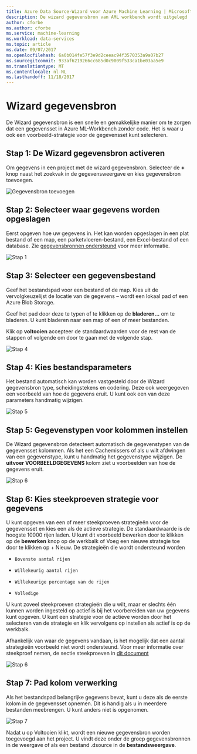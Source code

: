 ```yaml
---
title: Azure Data Source-Wizard voor Azure Machine Learning | Microsoft Docs
description: De wizard gegevensbron van AML workbench wordt uitgelegd
author: cforbe
ms.author: cforbe
ms.service: machine-learning
ms.workload: data-services
ms.topic: article
ms.date: 09/07/2017
ms.openlocfilehash: 6a0b014fe57f3e9d2ceeac94f3570353a9a07b27
ms.sourcegitcommit: 933af6219266cc685d0c9009f533ca1be03aa5e9
ms.translationtype: MT
ms.contentlocale: nl-NL
ms.lasthandoff: 11/18/2017
---
```

# <a name="data-source-wizard"></a>Wizard gegevensbron #

De Wizard gegevensbron is een snelle en gemakkelijke manier om te zorgen dat een gegevensset in Azure ML-Workbench zonder code. Het is waar u ook een voorbeeld-strategie voor de gegevensset kunt selecteren. 

## <a name="step-1-trigger-the-data-source-wizard"></a>Stap 1: De Wizard gegevensbron activeren ## 

Om gegevens in een project met de wizard gegevensbron. Selecteer de  **+**  knop naast het zoekvak in de gegevensweergave en kies gegevensbron toevoegen. 

![Gegevensbron toevoegen](media/data-source-wizard/add-data-source.png)

## <a name="step-2-select-where-data-is-stored"></a>Stap 2: Selecteer waar gegevens worden opgeslagen ##
Eerst opgeven hoe uw gegevens in. Het kan worden opgeslagen in een plat bestand of een map, een parketvloeren-bestand, een Excel-bestand of een database. Zie [gegevensbronnen ondersteund](data-prep-appendix2-supported-data-sources.md) voor meer informatie.

![Stap 1](media/data-source-wizard/step1.png)

## <a name="step-3-select-data-file"></a>Stap 3: Selecteer een gegevensbestand ##
Geef het bestandspad voor een bestand of de map. Kies uit de vervolgkeuzelijst de locatie van de gegevens – wordt een lokaal pad of een Azure Blob Storage. 

Geef het pad door deze te typen of te klikken op de **bladeren...** om te bladeren. U kunt bladeren naar een map of een of meer bestanden.

Klik op **voltooien** accepteer de standaardwaarden voor de rest van de stappen of volgende om door te gaan met de volgende stap.


![Stap 4](media/data-source-wizard/step2.png)

## <a name="step-4-choose-file-parameters"></a>Stap 4: Kies bestandsparameters ##

Het bestand automatisch kan worden vastgesteld door de Wizard gegevensbron type, scheidingstekens en codering. Deze ook weergegeven een voorbeeld van hoe de gegevens eruit. U kunt ook een van deze parameters handmatig wijzigen. 

![Stap 5](media/data-source-wizard/step3.png)

## <a name="step-5-set-data-types-for-columns"></a>Stap 5: Gegevenstypen voor kolommen instellen ##

De Wizard gegevensbron detecteert automatisch de gegevenstypen van de gegevensset kolommen. Als het een Cachemissers of als u wilt afdwingen van een gegevenstype, kunt u handmatig het gegevenstype wijzigen. De **uitvoer VOORBEELDGEGEVENS** kolom ziet u voorbeelden van hoe de gegevens eruit.

![Stap 6](media/data-source-wizard/step4.png)

## <a name="step-6-choose-sampling-strategy-for-data"></a>Stap 6: Kies steekproeven strategie voor gegevens ##

U kunt opgeven van een of meer steekproeven strategieën voor de gegevensset en kies een als de actieve strategie. De standaardwaarde is de hoogste 10000 rijen laden. U kunt dit voorbeeld bewerken door te klikken op de **bewerken** knop op de werkbalk of Voeg een nieuwe strategie toe door te klikken op + Nieuw. De strategieën die wordt ondersteund worden

-     Bovenste aantal rijen
-     Willekeurig aantal rijen
-     Willekeurige percentage van de rijen
-     Volledige

U kunt zoveel steekproeven strategieën die u wilt, maar er slechts één kunnen worden ingesteld op actief is bij het voorbereiden van uw gegevens kunt opgeven. U kunt een strategie voor de actieve worden door het selecteren van de strategie en klik vervolgens op instellen als actief is op de werkbalk.

Afhankelijk van waar de gegevens vandaan, is het mogelijk dat een aantal strategieën voorbeeld niet wordt ondersteund. Voor meer informatie over steekproef nemen, de sectie steekproeven in [dit document](data-prep-user-guide.md) 

![Stap 6](media/data-source-wizard/step5.png)

## <a name="step-7-path-column-handling"></a>Stap 7: Pad kolom verwerking ##

Als het bestandspad belangrijke gegevens bevat, kunt u deze als de eerste kolom in de gegevensset opnemen. Dit is handig als u in meerdere bestanden meebrengen. U kunt anders niet is opgenomen.

![Stap 7](media/data-source-wizard/step6.png)

Nadat u op Voltooien klikt, wordt een nieuwe gegevensbron worden toegevoegd aan het project. U vindt deze onder de groep gegevensbronnen in de weergave of als een bestand .dsource in de **bestandsweergave**.
